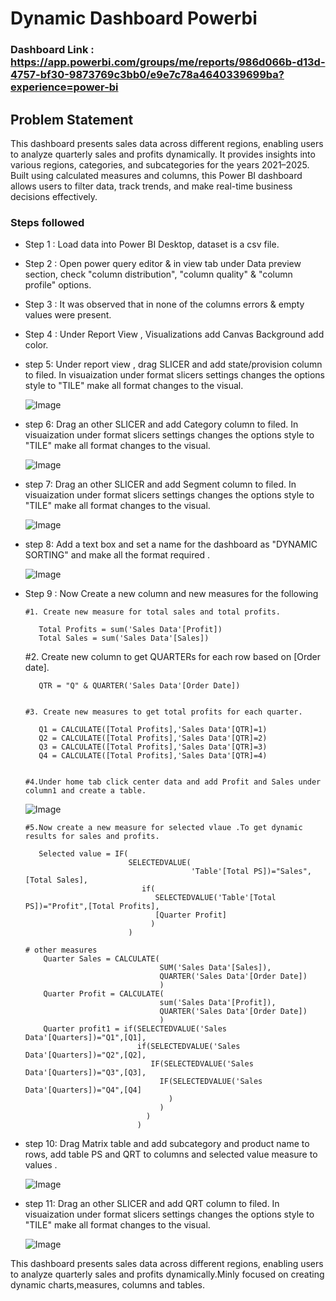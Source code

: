 
# Dynamic Dashboard Powerbi 

### Dashboard Link : https://app.powerbi.com/groups/me/reports/986d066b-d13d-4757-bf30-9873769c3bb0/e9e7c78a4640339699ba?experience=power-bi


## Problem Statement

This dashboard presents sales data across different regions, enabling users to analyze quarterly sales and profits dynamically. It provides insights into various regions, categories, and subcategories for the years 2021–2025.
Built using calculated measures and columns, this Power BI dashboard allows users to filter data, track trends, and make real-time business decisions effectively.

### Steps followed 

- Step 1 : Load data into Power BI Desktop, dataset is a csv file.

- Step 2 : Open power query editor & in view tab under Data preview section, check "column distribution", "column quality" & "column profile" options.

- Step 3 : It was observed that in none of the columns errors & empty values were present.

- Step 4 : Under Report View , Visualizations add Canvas Background add color.

- step 5: Under report view , drag SLICER and add state/provision column to filed. In visuaization under format slicers settings changes the options style to "TILE" make all format changes to the visual.

   ![Image](https://github.com/user-attachments/assets/5c1d2ea9-e9ff-4557-b834-09d13dcb31c7)

- step 6: Drag an other SLICER and add Category column to filed. In visuaization under format slicers settings changes the options style to "TILE" make all format changes to the visual.

    ![Image](https://github.com/user-attachments/assets/901e59ee-1280-445e-a8b5-431a289bcc4c)

- step 7: Drag an other SLICER and add Segment column to filed. In visuaization under format slicers settings changes the options style to "TILE" make all format changes to the visual.
  
    ![Image](https://github.com/user-attachments/assets/190a870f-4601-4e0f-86d8-8de0b2efb2e2)

- step 8: Add a text box and set a name for the dashboard as "DYNAMIC SORTING" and make all the format required .
  
    ![Image](https://github.com/user-attachments/assets/70c6070d-f4d0-40d0-bdda-8ef167f62a42)

- Step 9 : Now Create a new column and new measures for the following 

      #1. Create new measure for total sales and total profits.

         Total Profits = sum('Sales Data'[Profit])
         Total Sales = sum('Sales Data'[Sales])
  

     #2. Create new column to get QUARTERs for each row based on [Order date]. 

         QTR = "Q" & QUARTER('Sales Data'[Order Date])


      #3. Create new measures to get total profits for each quarter.

         Q1 = CALCULATE([Total Profits],'Sales Data'[QTR]=1)
         Q2 = CALCULATE([Total Profits],'Sales Data'[QTR]=2)
         Q3 = CALCULATE([Total Profits],'Sales Data'[QTR]=3)
         Q4 = CALCULATE([Total Profits],'Sales Data'[QTR]=4)


      #4.Under home tab click center data and add Profit and Sales under column1 and create a table.

    ![Image](https://github.com/user-attachments/assets/e04db21a-65b5-4bf0-b9e6-6f15ff7156b4)


      #5.Now create a new measure for selected vlaue .To get dynamic results for sales and profits.  

         Selected value = IF(
                             SELECTEDVALUE(
                                           'Table'[Total PS])="Sales",[Total Sales],
                                if(
                                   SELECTEDVALUE('Table'[Total PS])="Profit",[Total Profits],
                                   [Quarter Profit]
                                  )
                             )

      # other measures 
          Quarter Sales = CALCULATE(
                                    SUM('Sales Data'[Sales]),
                                    QUARTER('Sales Data'[Order Date])
                                    )
          Quarter Profit = CALCULATE(
                                    sum('Sales Data'[Profit]),
                                    QUARTER('Sales Data'[Order Date])
                                    )    
          Quarter profit1 = if(SELECTEDVALUE('Sales Data'[Quarters])="Q1",[Q1],
                               if(SELECTEDVALUE('Sales Data'[Quarters])="Q2",[Q2],
                                  IF(SELECTEDVALUE('Sales Data'[Quarters])="Q3",[Q3],
                                    IF(SELECTEDVALUE('Sales Data'[Quarters])="Q4",[Q4]
                                      )
                                    )
                                 )
                               )  

- step 10: Drag Matrix table and add subcategory and product name to rows,
  add table PS  and QRT to columns and selected value measure to values .

   ![Image](https://github.com/user-attachments/assets/483246c9-84e8-4f1f-b7dd-80126dec0ba8)

- step 11: Drag an other SLICER and add QRT column to filed. In visuaization under format slicers settings changes the options style to "TILE" make all format changes to the visual.

    ![Image](https://github.com/user-attachments/assets/9e745447-9fc1-4f2d-bf95-652e798680b8)


This dashboard presents sales data across different regions, enabling users to analyze quarterly sales and profits dynamically.Minly focused on creating dynamic charts,measures, columns and tables.






 
